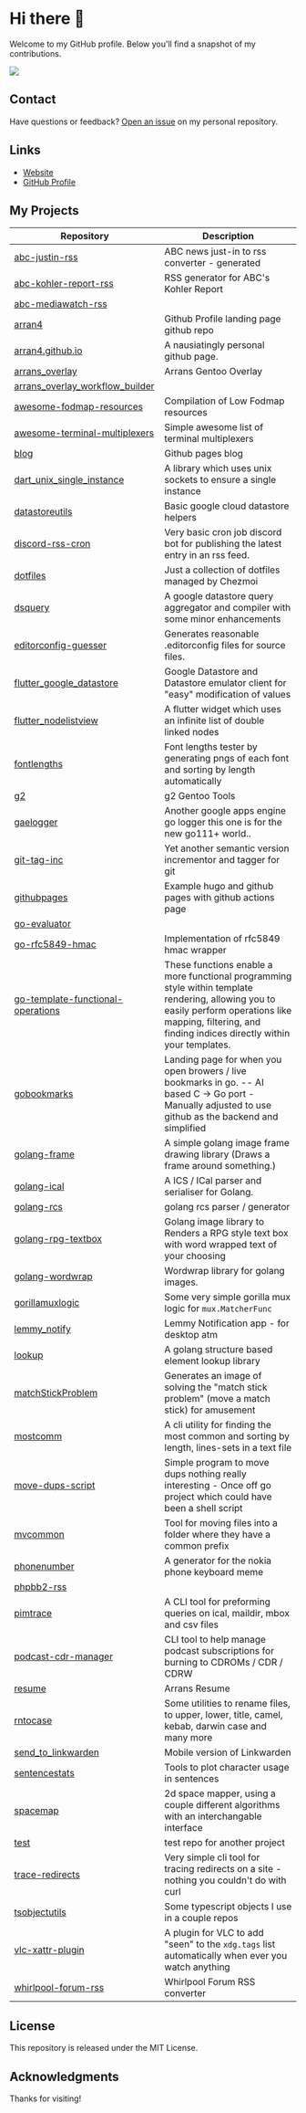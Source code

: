 # Hi there 👋

Welcome to my GitHub profile. Below you'll find a snapshot of my contributions.

![](http://github-profile-summary-cards.vercel.app/api/cards/profile-details?username=arran4&theme=default)


## Contact

Have questions or feedback? [Open an issue](https://github.com/arran4/arran4/issues/new) on my personal repository.

## Links

- [Website](https://arran4.github.io/)
- [GitHub Profile](https://github.com/arran4)

## My Projects
<!--repos-start-->
| Repository | Description |
|---|---|
| [abc-justin-rss](https://github.com/arran4/abc-justin-rss) | ABC news just-in to rss converter - generated |
| [abc-kohler-report-rss](https://github.com/arran4/abc-kohler-report-rss) | RSS generator for ABC's Kohler Report |
| [abc-mediawatch-rss](https://github.com/arran4/abc-mediawatch-rss) |  |
| [arran4](https://github.com/arran4/arran4) | Github Profile landing page github repo |
| [arran4.github.io](https://github.com/arran4/arran4.github.io) | A nausiatingly personal github page. |
| [arrans_overlay](https://github.com/arran4/arrans_overlay) | Arrans Gentoo Overlay |
| [arrans_overlay_workflow_builder](https://github.com/arran4/arrans_overlay_workflow_builder) |  |
| [awesome-fodmap-resources](https://github.com/arran4/awesome-fodmap-resources) | Compilation of Low Fodmap resources |
| [awesome-terminal-multiplexers](https://github.com/arran4/awesome-terminal-multiplexers) | Simple awesome list of terminal multiplexers |
| [blog](https://github.com/arran4/blog) | Github pages blog |
| [dart_unix_single_instance](https://github.com/arran4/dart_unix_single_instance) | A library which uses unix sockets to ensure a single instance |
| [datastoreutils](https://github.com/arran4/datastoreutils) | Basic google cloud datastore helpers |
| [discord-rss-cron](https://github.com/arran4/discord-rss-cron) | Very basic cron job discord bot for publishing the latest entry in an rss feed. |
| [dotfiles](https://github.com/arran4/dotfiles) | Just a collection of dotfiles managed by Chezmoi |
| [dsquery](https://github.com/arran4/dsquery) | A google datastore query aggregator and compiler with some minor enhancements |
| [editorconfig-guesser](https://github.com/arran4/editorconfig-guesser) | Generates reasonable .editorconfig files for source files. |
| [flutter_google_datastore](https://github.com/arran4/flutter_google_datastore) | Google Datastore and Datastore emulator client for "easy" modification of values |
| [flutter_nodelistview](https://github.com/arran4/flutter_nodelistview) | A flutter widget which uses an infinite list of double linked nodes |
| [fontlengths](https://github.com/arran4/fontlengths) | Font lengths tester by generating pngs of each font and sorting by length automatically |
| [g2](https://github.com/arran4/g2) | g2 Gentoo Tools |
| [gaelogger](https://github.com/arran4/gaelogger) | Another google apps engine go logger this one is for the new go111+ world.. |
| [git-tag-inc](https://github.com/arran4/git-tag-inc) | Yet another semantic version incrementor and tagger for git  |
| [githubpages](https://github.com/arran4/githubpages) | Example hugo and github pages with github actions page |
| [go-evaluator](https://github.com/arran4/go-evaluator) |  |
| [go-rfc5849-hmac](https://github.com/arran4/go-rfc5849-hmac) | Implementation of rfc5849 hmac wrapper |
| [go-template-functional-operations](https://github.com/arran4/go-template-functional-operations) | These functions enable a more functional programming style within template rendering, allowing you to easily perform operations like mapping, filtering, and finding indices directly within your templates. |
| [gobookmarks](https://github.com/arran4/gobookmarks) | Landing page for when you open browers / live bookmarks in go. -- AI based C -> Go port - Manually adjusted to use github as the backend and simplified |
| [golang-frame](https://github.com/arran4/golang-frame) | A simple golang image frame drawing library (Draws a frame around something.) |
| [golang-ical](https://github.com/arran4/golang-ical) | A  ICS / ICal parser and serialiser for Golang. |
| [golang-rcs](https://github.com/arran4/golang-rcs) | golang rcs parser / generator |
| [golang-rpg-textbox](https://github.com/arran4/golang-rpg-textbox) | Golang image library to Renders a RPG style text box with word wrapped text of your choosing |
| [golang-wordwrap](https://github.com/arran4/golang-wordwrap) | Wordwrap library for golang images. |
| [gorillamuxlogic](https://github.com/arran4/gorillamuxlogic) | Some very simple gorilla mux logic for `mux.MatcherFunc` |
| [lemmy_notify](https://github.com/arran4/lemmy_notify) | Lemmy Notification app - for desktop atm |
| [lookup](https://github.com/arran4/lookup) | A golang structure based element lookup library |
| [matchStickProblem](https://github.com/arran4/matchStickProblem) | Generates an image of solving the "match stick problem" (move a match stick) for amusement |
| [mostcomm](https://github.com/arran4/mostcomm) | A cli utility for finding the most common and sorting by length, lines-sets in a text file |
| [move-dups-script](https://github.com/arran4/move-dups-script) | Simple program to move dups nothing really interesting - Once off go project which could have been a shell script |
| [mvcommon](https://github.com/arran4/mvcommon) | Tool for moving files into a folder where they have a common prefix |
| [phonenumber](https://github.com/arran4/phonenumber) | A generator for the nokia phone keyboard meme |
| [phpbb2-rss](https://github.com/arran4/phpbb2-rss) |  |
| [pimtrace](https://github.com/arran4/pimtrace) | A CLI tool for preforming queries on ical, maildir, mbox and csv files |
| [podcast-cdr-manager](https://github.com/arran4/podcast-cdr-manager) | CLI tool to help manage podcast subscriptions for burning to CDROMs / CDR / CDRW |
| [resume](https://github.com/arran4/resume) | Arrans Resume |
| [rntocase](https://github.com/arran4/rntocase) | Some utilities to rename files, to upper, lower, title, camel, kebab, darwin case and many more |
| [send_to_linkwarden](https://github.com/arran4/send_to_linkwarden) | Mobile version of Linkwarden |
| [sentencestats](https://github.com/arran4/sentencestats) | Tools to plot character usage in sentences |
| [spacemap](https://github.com/arran4/spacemap) | 2d space mapper, using a couple different algorithms with an interchangable interface |
| [test](https://github.com/arran4/test) | test repo for another project |
| [trace-redirects](https://github.com/arran4/trace-redirects) | Very simple cli tool for tracing redirects on a site - nothing you couldn't do with curl |
| [tsobjectutils](https://github.com/arran4/tsobjectutils) | Some typescript objects I use in a couple repos |
| [vlc-xattr-plugin](https://github.com/arran4/vlc-xattr-plugin) | A plugin for VLC to add "seen" to the `xdg.tags` list automatically when ever you watch anything |
| [whirlpool-forum-rss](https://github.com/arran4/whirlpool-forum-rss) | Whirlpool Forum RSS converter |
<!--repos-end-->

## License

This repository is released under the MIT License.

## Acknowledgments

Thanks for visiting!

